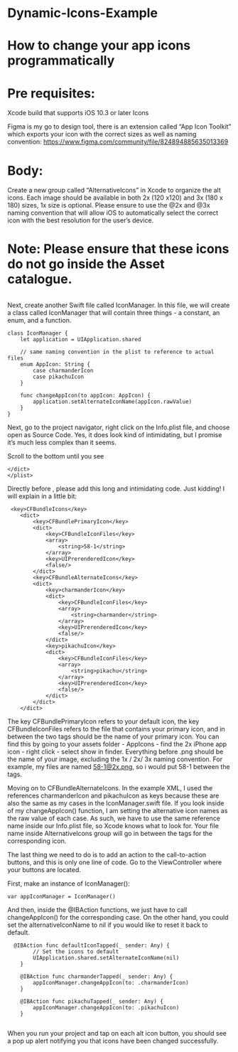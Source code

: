 # Dynamic-Icons-Example
# How to change your app icons programmatically
 
 
# Pre requisites: 
Xcode build that supports iOS 10.3 or later
Icons

Figma is my go to design tool, there is an extension called “App Icon Toolkit” which exports your icon with the correct sizes as well as naming convention: <https://www.figma.com/community/file/824894885635013369>


# Body: 
Create a new group called “AlternativeIcons” in Xcode to organize the alt icons. Each image should be available in both 2x (120 x120) and 3x (180 x 180) sizes, 1x size is optional. Please ensure to use the @2x and @3x naming convention that will allow iOS to automatically select the correct icon with the best resolution for the user’s device. 

# Note: Please ensure that these icons do not go inside the Asset catalogue. 
<img one>

Next, create another Swift file called IconManager. In this file, we will create a class called IconManager that will contain three things - a constant, an enum, and a function. 
``` 
class IconManager {
    let application = UIApplication.shared
    
    // same naming convention in the plist to reference to actual files
    enum AppIcon: String {
        case charmanderIcon
        case pikachuIcon
    }
   
    func changeAppIcon(to appIcon: AppIcon) {
        application.setAlternateIconName(appIcon.rawValue)
    }
}
```
Next, go to the project navigator, right click on the Info.plist file, and choose open as Source Code. Yes, it does look kind of intimidating, but I promise it’s much less complex than it seems. 

Scroll to the bottom until you see
```
</dict>
</plist>
```
Directly before </dict>, please add this long and intimidating code. Just kidding! I will explain in a little bit:
```
 <key>CFBundleIcons</key>
    <dict>
        <key>CFBundlePrimaryIcon</key>
        <dict>
            <key>CFBundleIconFiles</key>
            <array>
                <string>58-1</string>
            </array>
            <key>UIPrerenderedIcon</key>
            <false/>
        </dict>
        <key>CFBundleAlternateIcons</key>
        <dict>
            <key>charmanderIcon</key>
            <dict>
                <key>CFBundleIconFiles</key>
                <array>
                    <string>charmander</string>
                </array>
                <key>UIPrerenderedIcon</key>
                <false/>
            </dict>
            <key>pikachuIcon</key>
            <dict>
                <key>CFBundleIconFiles</key>
                <array>
                    <string>pikachu</string>
                </array>
                <key>UIPrerenderedIcon</key>
                <false/>
            </dict>
        </dict>
    </dict>
```
The key CFBundlePrimaryIcon refers to your default icon, the key CFBundleIconFiles refers to the file that contains your primary icon, and in between the two <string> tags should be the name of your primary icon. You can find this by going to your assets folder - AppIcons - find the 2x iPhone app icon  - right click -  select show in finder. Everything before .png should be the name of your image, excluding the 1x / 2x/ 3x naming convention. For example, my files are named 58-1@2x.png, so i would put 58-1 between the <string> tags. 

Moving on to CFBundleAlternateIcons.  In the example XML, I used the references charmanderIcon and pikachuIcon as keys because these are also the same as my cases in the IconManager.swift file. If you look inside of my changeAppIcon() function, I am setting the alternative icon names as the raw value of each case. As such, we have to use the same reference name inside our Info.plist file, so Xcode knows what to look for. Your file name inside AlternativeIcons group will go in between the <string> tags for the corresponding icon. 

The last thing we need to do is to add an action to the call-to-action buttons,  and this is only one line of code. Go to the ViewController where your buttons are located. 

First, make an instance of IconManager(): 
```
var appIconManager = IconManager()
```
And then, inside the @IBAction functions, we just have to call changeAppIcon() for the corresponding case. On the other hand, you could set the alternativeIconName to nil if you would like to reset it back to default.
```
  @IBAction func defaultIconTapped(_ sender: Any) {
        // Set the icons to default
        UIApplication.shared.setAlternateIconName(nil)
    }
    
    @IBAction func charmanderTapped(_ sender: Any) {
        appIconManager.changeAppIcon(to: .charmanderIcon)
    }
    
    @IBAction func pikachuTapped(_ sender: Any) {
        appIconManager.changeAppIcon(to: .pikachuIcon)
    }
    
 ```
When you run your project and tap on each alt icon button, you should see a pop up alert notifying you that icons have been changed successfully. 
 
<img2>


